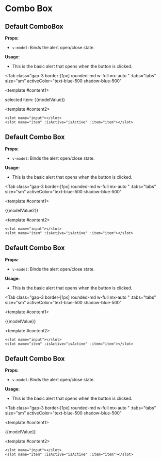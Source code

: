 # Combo Box
<script setup lang="ts">
import { ref } from 'vue'
const tabs = [
  { label: 'UI', value: 1, content: '' },
  { label: 'Slots', value: 2, content: ''},
  { label: 'Props', value: 3, content: ''},
];
const modelValue = ref();
const modelValue2 = ref([]);
const modelValue3 = ref([]);
const modelValue4 = ref([]);
const items = ['first choice', 'second choice', 'thrid choice', 'forth choice', 'fifth choice'];
</script>


## Default ComboBox

**Props:**
- `v-model`: Binds the alert open/close state.

**Usage:**
- This is the basic alert that opens when the button is clicked.

<Tab 
   class="gap-3 border-[1px] rounded-md w-full mx-auto "
    :tabs="tabs" 
    size="sm"
    activeColor="text-blue-500 shadow-blue-500"
  >
<template #content1>
<ComboBox v-model="modelValue" :items="items" />
<p>selected item: {{modelValue}}</p>



</template>

<template #content2>

```vue
<slot name="input"></slot>
<slot name="item" :isActive="isActive" :item="item"></slot>
```

</template>
<template #content3>

```vue
<ComboBox v-model="modelValue" :items="items" />
```

</template>
</Tab>


## Default Combo Box

**Props:**
- `v-model`: Binds the alert open/close state.

**Usage:**
- This is the basic alert that opens when the button is clicked.

<Tab 
   class="gap-3 border-[1px] rounded-md w-full mx-auto "
    :tabs="tabs" 
    size="sm"
    activeColor="text-blue-500 shadow-blue-500"
  >
<template #content1>
<ComboBox v-model="modelValue2" :items="items" multiple/>
<p> {{modelValue2}}</p>

</template>

<template #content2>

```vue
<slot name="input"></slot>
<slot name="item" :isActive="isActive" :item="item"></slot>
```

</template>
<template #content3>

```vue
<ComboBox v-model="modelValue2" 
:items="items" multiple/>
```

</template>
</Tab>


## Default Combo Box

**Props:**
- `v-model`: Binds the alert open/close state.

**Usage:**
- This is the basic alert that opens when the button is clicked.

<Tab 
   class="gap-3 border-[1px] rounded-md w-full mx-auto "
    :tabs="tabs" 
    size="sm"
    activeColor="text-blue-500 shadow-blue-500"
  >
<template #content1>
<ComboBox v-model="modelValue3" :items="items" multiple enableChip/>
<p> {{modelValue}}</p>

</template>

<template #content2>

```vue
<slot name="input"></slot>
<slot name="item" :isActive="isActive" :item="item"></slot>
```

</template>
<template #content3>

```vue
<Alert v-model="alertEnable"/>
```

</template>
</Tab>


## Default Combo Box

**Props:**
- `v-model`: Binds the alert open/close state.

**Usage:**
- This is the basic alert that opens when the button is clicked.

<Tab 
   class="gap-3 border-[1px] rounded-md w-full mx-auto "
    :tabs="tabs" 
    size="sm"
    activeColor="text-blue-500 shadow-blue-500"
  >
<template #content1>
<ComboBox v-model="modelValue4" :items="items" multiple enableChip/>
<p> {{modelValue}}</p>

</template>

<template #content2>

```vue
<slot name="input"></slot>
<slot name="item" :isActive="isActive" :item="item"></slot>
```

</template>
<template #content3>

```vue
<Alert v-model="alertEnable"/>
```

</template>
</Tab>